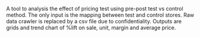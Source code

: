 A tool to analysis the effect of pricing test using pre-post test vs control method. 
The only input is the mapping between test and control stores. 
Raw data crawler is replaced by a csv file due to confidentiality.
Outputs are grids and trend chart of %lift on sale, unit, margin and average price.
